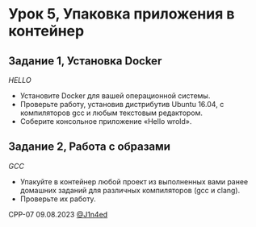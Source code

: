 # Урок 5, Упаковка приложения в контейнер
## Задание 1, Установка Docker
*HELLO*

- Установите Docker для вашей операционной системы.
- Проверьте работу, установив дистрибутив Ubuntu 16.04, с компиляторов gcc и любым текстовым редактором.
- Соберите консольное приложение «Hello wrold».

## Задание 2, Работа с образами
*GCC*

- Упакуйте в контейнер любой проект из выполненных вами ранее домашних заданий для различных компиляторов (gcc и clang).
- Проверьте их работу.

CPP-07
09.08.2023
[@J1n4ed](https://github.com/J1n4ed)